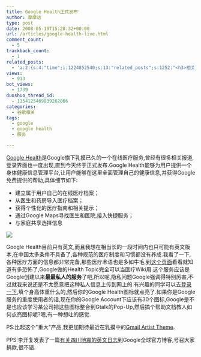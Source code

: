 ```yaml
---
title: Google Health正式发布
author: 摩摩诘
type: post
date: 2008-05-19T15:28:32+00:00
url: /articles/google-health-live.html
comment_count:
  - 5
trackback_count:
  - 1
related_posts:
  - 'a:2:{s:4:"time";i:1224852540;s:13:"related_posts";s:1252:"<h3>相关日志</h3><ul class="related_post"><li><a href="http://www.digglife.cn/articles/16-pagerank-tools.html" title="推荐:16个PageRank相关工具和服务">推荐:16个PageRank相关工具和服务</a></li><li><a href="http://www.digglife.cn/articles/adsense-for-feed-review.html" title="Google AdSense的Feed广告">Google AdSense的Feed广告</a></li><li><a href="http://www.digglife.cn/articles/google-maps-japan-street-view.html" title="Google地图日本版加入街景(Street View)功能">Google地图日本版加入街景(Street View)功能</a></li><li><a href="http://www.digglife.cn/articles/knol-open.html" title="Google的维基百科Knol正式开放">Google的维基百科Knol正式开放</a></li><li><a href="http://www.digglife.cn/articles/google-docs-templates.html" title="使用开放的模板创建Google文件">使用开放的模板创建Google文件</a></li><li><a href="http://www.digglife.cn/articles/adsense-referrals-retired.html" title="Adsense推介计划将在8月底暂停">Adsense推介计划将在8月底暂停</a></li><li><a href="http://www.digglife.cn/articles/add-google-toolbar-functions-firefox3.html" title="给Firefox 3添加Google Toolbar的功能">给Firefox 3添加Google Toolbar的功能</a></li></ul>";}'
views:
  - 913
bot_views:
  - 1739
duoshuo_thread_id:
  - 1154125469839262066
categories:
  - 谷歌相关
tags:
  - google
  - google health
  - 服务

---
```

<a title="Google Health" href="https://www.google.com/health/" target="_blank">Google Health</a>是Google旗下乳摸已久的一个在线医疗服务,曾经有很多相关报道,登录界面也一度出现,直到今天终于正式发布.Google Health能够为用户提供一个身体健康信息管理平台,让用户能够在这里全面管理自己的健康信息,并获得Google免费提供的帮助,具体细节如下:

  * 建立属于用户自己的在线医疗档案； 
  * 从医生和药房导入医疗档案； 
  * 获得个性化的医疗指南和相关提示； 
  * 通过Google Maps寻找医生和医院,接入快捷服务； 
  * 与家庭共享选择信息 

<!--more-->

<a href="http://www.bababian.com/photozoom.sl?pictureid=67B51B26FE70DDC12920FF962FCE298EDT&size=5&viewID=B1E9FC10C6126F1235669209174F8D53UR" target="_blank"><img src="http://digglife.qiniudn.com/qiniu/2537/image/5bc3d5fa7cba4568f9aab08d28154edb.jpg" /></a> 

Google Health目前只有英文,而且我想在相当长的一段时间内也只可能有英文版本,在中国太多条件不具备了,各种规范的医疗制度和习惯都没有养成.我看了一下,各种医疗方面的信息都非常完备,那些医疗术语也是多如牛毛,到<a title="这个页面" href="https://www.google.com/health/ref/index.html" target="_blank">这个页面</a>看看就知道有多恐怖了,Google做的Health Topic完全可以当医疗Wiki用.这个服务应该是Google创建以来**最最私人的服务**了吧,所以呢,隐私问题Google强调得特别厉害,不过就我来说还是不太愿意把这种私人信息上传到网上的.有兴趣的同学可以去<a href="https://www.google.com/health/" target="_blank">登录一下</a>,填个身高体重什么的,然后你的Google Health图标就点亮了.如果你是Google服务的重度使用者的话,现在你的Google Account下应该有30个图标,Google是不是也应该学习某公司把这些图标整合到Gtalk的Pop-Up,然后搞个帮助文档教人如何点亮图标呢?嗯,有一种想吐的感觉.

PS:比起这个"重大"产品,我更加期待最近在乳摸中的<a title="Gmail Artist Theme" href="http://blogoscoped.com/archive/2008-05-19-n72.html" target="_blank">Gmail Artist Theme</a>.

PPS:李开复发表了一篇<a title="有关四川地震的英文日志" href="http://googleblog.blogspot.com/2008/05/responding-to-earthquake-in-china.html" target="_blank">有关四川地震的英文日志</a>到Google全球官方博客,号召大家捐款,很不错.
